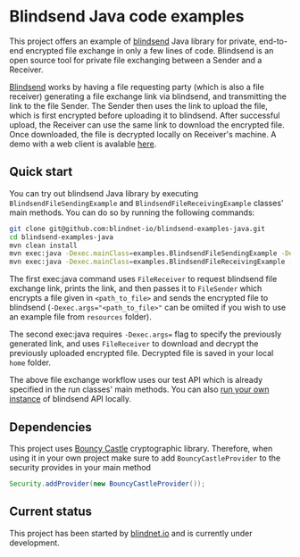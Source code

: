 # Blindsend Java code examples

This project offers an example of [blindsend](https://github.com/blindnet-io/blindsend) Java library for private, end-to-end encrypted file exchange in only a few lines of code. Blindsend is an open source tool for private file exchanging between a Sender and a Receiver.

[Blindsend](https://github.com/blindnet-io/blindsend) works by having a file requesting party (which is also a file receiver) generating a file exchange link via blindsend, and transmitting the link to the file Sender. The Sender then uses the link to upload the file, which is first encrypted before uploading it to blindsend. After successful upload, the Receiver can use the same link to download the encrypted file. Once downloaded, the file is decrypted locally on Receiver's machine. A demo with a web client is avalable [here](https://blindsend.xyz).

## Quick start

You can try out blindsend Java library by executing `BlindsendFileSendingExample` and `BlindsendFileReceivingExample` classes' main methods. You can do so by running the following commands:
```bash
git clone git@github.com:blindnet-io/blindsend-examples-java.git
cd blindsend-examples-java
mvn clean install
mvn exec:java -Dexec.mainClass=examples.BlindsendFileSendingExample -Dexec.args="<path_to_file>"
mvn exec:java -Dexec.mainClass=examples.BlindsendFileReceivingExample -Dexec.args="<blindsend_link>"
```
The first exec:java command uses `FileReceiver` to request blindsend file exchange link, prints the link, and then passes it to `FileSender` which encrypts a file given in `<path_to_file>` and sends the encrypted file to blindsend (`-Dexec.args="<path_to_file>"` can be omiited if you wish to use an example file from `resources` folder).

The second exec:java requires `-Dexec.args=` flag to specify the previously generated link, and uses `FileReceiver` to download and decrypt the previously uploaded encrypted file. Decrypted file is saved in your local `home` folder.

The above file exchange workflow uses our test API which is already specified in the run classes' main methods. You can also [run your own instance](https://github.com/blindnet-io/blindsend-be#installation-instructions) of blindsend API locally.

## Dependencies

This project uses [Bouncy Castle](https://www.bouncycastle.org/) cryptographic library. Therefore, when using it in your own project make sure to add `BouncyCastleProvider` to the security provides in your main method
```Java
Security.addProvider(new BouncyCastleProvider());
```  

## Current status
This project has been started by [blindnet.io](https://blindnet.io/) and is currently under development.

